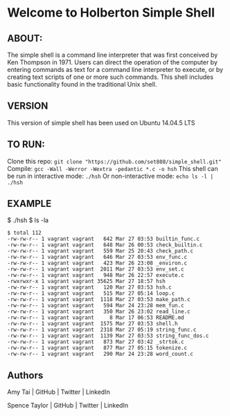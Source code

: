 # Welcome to Holberton Simple Shell

## ABOUT:
The simple shell is a command line interpreter that was first conceived by Ken Thompson in 1971. Users can direct the operation of the computer by entering commands as text for a command line interpreter to execute, or by creating text scripts of one or more such commands. This shell includes basic functionality found in the traditional Unix shell.

## VERSION
This version of simple shell has been used on Ubuntu 14.04.5 LTS

## TO RUN:
Clone this repo: ```git clone "https://github.com/set808/simple_shell.git"```
Compile: ```gcc -Wall -Werror -Wextra -pedantic *.c -o hsh```
This shell can be run in interactive mode: ```./hsh```
Or non-interactive mode: ```echo ls -l | ./hsh```

## EXAMPLE
$ ./hsh
$ ls -la
```
$ total 112
-rw-rw-r-- 1 vagrant vagrant   642 Mar 27 03:53 builtin_func.c
-rw-rw-r-- 1 vagrant vagrant   648 Mar 26 00:53 check_builtin.c
-rw-rw-r-- 1 vagrant vagrant   559 Mar 25 20:43 check_path.c
-rw-rw-r-- 1 vagrant vagrant   646 Mar 27 03:53 env_func.c
-rw-rw-r-- 1 vagrant vagrant   423 Mar 26 23:08 _environ.c
-rw-rw-r-- 1 vagrant vagrant  2011 Mar 27 03:53 env_set.c
-rw-rw-r-- 1 vagrant vagrant   948 Mar 26 22:57 execute.c
-rwxrwxr-x 1 vagrant vagrant 35625 Mar 27 18:57 hsh
-rw-rw-r-- 1 vagrant vagrant   120 Mar 27 03:53 hsh.c
-rw-rw-r-- 1 vagrant vagrant   515 Mar 27 05:14 loop.c
-rw-rw-r-- 1 vagrant vagrant  1118 Mar 27 03:53 make_path.c
-rw-rw-r-- 1 vagrant vagrant   594 Mar 24 23:28 mem_fun.c
-rw-rw-r-- 1 vagrant vagrant   350 Mar 26 23:02 read_line.c
-rw-rw-r-- 1 vagrant vagrant     8 Mar 17 06:53 README.md
-rw-rw-r-- 1 vagrant vagrant  1575 Mar 27 03:53 shell.h
-rw-rw-r-- 1 vagrant vagrant  2318 Mar 27 05:19 string_func.c
-rw-rw-r-- 1 vagrant vagrant  1139 Mar 27 03:53 string_func_dos.c
-rw-rw-r-- 1 vagrant vagrant   873 Mar 27 03:42 _strtok.c
-rw-rw-r-- 1 vagrant vagrant   877 Mar 27 05:15 tokenize.c
-rw-rw-r-- 1 vagrant vagrant   290 Mar 24 23:28 word_count.c
```
## Authors
Amy Tai | GitHub | Twitter | LinkedIn

Spence Taylor | GitHub | Twitter | LinkedIn
